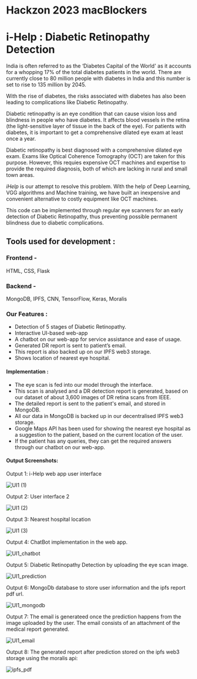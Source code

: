 # Hackzon 2023 macBlockers 
# i-Help : Diabetic Retinopathy Detection

India is often referred to as the ‘Diabetes Capital of the World' as it accounts for a whopping 17% of the total diabetes patients in the world. There are currently close to 80 million people with diabetes in India and this number is set to rise to 135 million by 2045.

With the rise of diabetes, the risks associated with diabetes has also been leading to complications like Diabetic Retinopathy.

Diabetic retinopathy is an eye condition that can cause vision loss and blindness in people who have diabetes. It affects blood vessels in the retina (the light-sensitive layer of tissue in the back of the eye). For patients with diabetes, it is important to get a comprehensive dilated eye exam at least once a year. 

Diabetic retinopathy is best diagnosed with a comprehensive dilated eye exam. Exams like Optical Coherence Tomography (OCT) are taken for this purpose. However, this requies expensive OCT machines and expertise to provide the required diagnosis, both of which are lacking in rural and small town areas.  


*iHelp* is our attempt to resolve this problem. With the help of Deep Learning, VGG algorithms and Machine training, we have built an inexpensive and convenient alternative to costly equipment like OCT machines. 

This code can be implemented through regular eye scanners for an early detection of Diabetic Retinopathy, thus preventing possible permanent blindness due to diabetic complications. 

## Tools used for development :

### Frontend - 
HTML, CSS, Flask

### Backend -
MongoDB, IPFS, CNN, TensorFlow, Keras, Moralis

### Our Features : 
- Detection of 5 stages of Diabetic Retinopathy.
- Interactive UI-based web-app
- A chatbot on our web-app for service assistance and ease of usage.
- Generated DR report is sent to patient’s email.
- This report is also backed up on our IPFS web3 storage.
- Shows location of nearest eye hospital.

#### Implementation :
- The eye scan is fed into our model through the interface.
- This scan is analysed and a DR detection report is generated, based on our dataset of about 3,600 images of DR retina scans from IEEE.
- The detailed report is sent to the patient's email, and stored in MongoDB.
- All our data in MongoDB is backed up in our decentralised IPFS web3 storage.
- Google Maps API has been used for showing the nearest eye hospital as a suggestion to the patient, based on the current location of the user.
- If the patient has any queries, they can get the required answers through our chatbot on our web-app.

#### Output Screenshots:
Output 1:
i-Help web app user interface

![UI1 (1)](https://user-images.githubusercontent.com/108075033/210940143-c68439fa-9570-4e1c-920d-ae6ba9c09a68.png)

Output 2:
User interface 2

![UI1 (2)](https://user-images.githubusercontent.com/108075033/210940242-4633ea3c-de61-4d13-9637-b9429d3cdcff.png)

Output 3:
Nearest hospital location

![UI1 (3)](https://user-images.githubusercontent.com/108075033/210940312-c0564bdd-9e40-45c9-9321-c9d47993f540.png)

Output 4:
ChatBot implementation in the web app.

![UI1_chatbot](https://user-images.githubusercontent.com/108075033/210940340-7525c9cb-2b17-4a05-ab47-3bbc2698f2db.png)

Output 5:
Diabetic Retinopathy Detection by uploading the eye scan image.

![UI1_prediction](https://user-images.githubusercontent.com/108075033/210940360-10ab66db-3f36-4f2c-8892-7c1e943b89eb.png)

Output 6:
MongoDb database to store user information and the ipfs report pdf url.

![UI1_mongodb](https://user-images.githubusercontent.com/108075033/210940391-9e015c4f-0acd-4cd8-98a9-1c298f96a501.png)

Output 7:
The email is generateed once the prediction happens from the image uploaded by the user. The email consists of an attachment of the medical report generated.

![UI1_email](https://user-images.githubusercontent.com/108075033/210940453-570fe8e3-70de-4fb6-8104-00cafd6eeab0.png)

Output 8:
The generated report after prediction stored on the ipfs web3 storage using the moralis api:

![ipfs_pdf](https://user-images.githubusercontent.com/108075033/210940474-7fd60b29-0d76-47e7-873d-24646cddc213.png)








